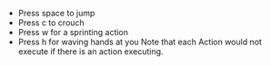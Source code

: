 - Press space to jump
- Press c to crouch
- Press w for a sprinting action
- Press h for waving hands at you
Note that each Action would not execute if there is an action executing.